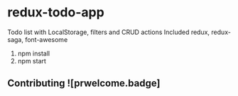 # redux-todo-app
Todo list with LocalStorage, filters and CRUD actions
Included redux, redux-saga, font-awesome 


1. npm install
2. npm start


## Contributing  ![prwelcome.badge]
